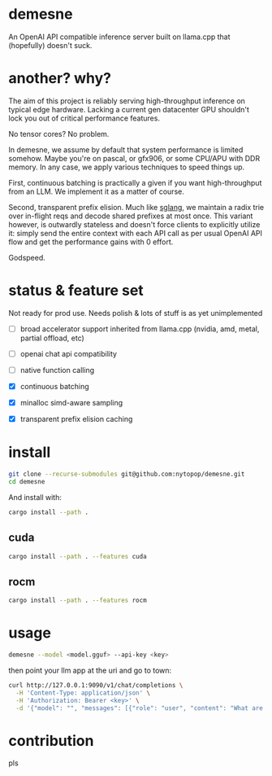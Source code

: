 # demesne
An OpenAI API compatible inference server built on llama.cpp that (hopefully) doesn't suck.

# another? why?
The aim of this project is reliably serving high-throughput inference on typical edge hardware. Lacking
a current gen datacenter GPU shouldn't lock you out of critical performance features.

No tensor cores? No problem.

In demesne, we assume by default that system performance is limited somehow. Maybe you're on pascal, or
gfx906, or some CPU/APU with DDR memory. In any case, we apply various techniques to speed things up.

First, continuous batching is practically a given if you want high-throughput from an LLM. We implement
it as a matter of course.

Second, transparent prefix elision. Much like [sglang][0], we maintain a radix trie over in-flight reqs
and decode shared prefixes at most once. This variant however, is outwardly stateless and doesn't force
clients to explicitly utilize it: simply send the entire context with each API call as per usual OpenAI
API flow and get the performance gains with 0 effort.

[0]: https://lmsys.org/blog/2024-01-17-sglang/

Godspeed.

# status & feature set
Not ready for prod use. Needs polish & lots of stuff is as yet unimplemented

- [ ] broad accelerator support inherited from llama.cpp (nvidia, amd, metal, partial offload, etc)

- [ ] openai chat api compatibility

- [ ] native function calling

- [x] continuous batching

- [x] minalloc simd-aware sampling

- [x] transparent prefix elision caching

# install
```sh
git clone --recurse-submodules git@github.com:nytopop/demesne.git
cd demesne
```

And install with:

```sh
cargo install --path .
```

## cuda

```sh
cargo install --path . --features cuda
```

## rocm

```sh
cargo install --path . --features rocm
```

# usage
```sh
demesne --model <model.gguf> --api-key <key>
```

then point your llm app at the uri and go to town:

```sh
curl http://127.0.0.1:9090/v1/chat/completions \
  -H 'Content-Type: application/json' \
  -H 'Authorization: Bearer <key>' \
  -d '{"model": "", "messages": [{"role": "user", "content": "What are the highest mountain peaks?"}]}'
```

# contribution
pls
